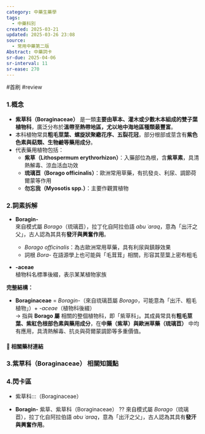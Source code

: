 ```yaml
---
category: 中藥生藥學
tags:
  - 中藥科別
created: 2025-03-21
updated: 2025-03-26 23:08
source:
  - 常用中藥第二版
Abstract: 中藥詞卡
sr-due: 2025-04-06
sr-interval: 11
sr-ease: 270
---
```

#首刷 #review
### 1.概念
- **紫草科（Boraginaceae）** 是一類**主要由草本、灌木或少數木本組成的雙子葉植物科**，廣泛分布於**溫帶至熱帶地區，尤以地中海地區種類最豐富**。  
- 本科植物常具**粗毛莖葉、螺旋狀聚繖花序、五裂花冠**，部分根部或莖含有**紫色色素與萜類、生物鹼等藥用成分**。  
- 代表藥用植物包括：  
  - **紫草（Lithospermum erythrorhizon）**：入藥部位為根，含**紫草素**，具清熱解毒、涼血活血功效  
  - **琉璃苣（Borago officinalis）**：歐洲常用草藥，有抗發炎、利尿、調節荷爾蒙等作用  
  - **勿忘我（Myosotis spp.）**：主要作觀賞植物  

### 2.詞素拆解
- **Boragin-**  
  來自模式屬 *Borago*（琉璃苣），拉丁化自阿拉伯語 *abu ʿaraq*，意為「出汗之父」，古人認為其具有**發汗與興奮作用**。  
  - *Borago officinalis*：為古歐洲常用草藥，具有利尿與鎮靜效果  
  - 詞根 *Bora-* 在語源學上也可能與「毛茸茸」相關，形容其莖葉上密布粗毛  

- **-aceae**  
  植物科名標準後綴，表示某某植物家族  

**完整結構：**
- **Boraginaceae** = *Boragin-*（來自琉璃苣屬 *Borago*，可能意為「出汗、粗毛植物」）+ *-aceae*（植物科後綴）  
→ 指與 **Borago 屬** 相關的整個植物科，即「紫草科」。其成員常具有**粗毛莖葉、紫紅色根部色素與藥用成分**，在**中藥（紫草）與歐洲草藥（琉璃苣）** 中均有應用，具清熱解毒、抗炎與荷爾蒙調節等多重價值。  


#### 📌 相關藥材連結



### 3.紫草科（Boraginaceae） 相關知識點




### 4.閃卡區


- 紫草科:::（Boraginaceae）


- **Boragin-**  紫草、紫草科（Boraginaceae）
??
  來自模式屬 *Borago*（琉璃苣），拉丁化自阿拉伯語 *abu ʿaraq*，意為「出汗之父」，古人認為其具有**發汗與興奮作用**。